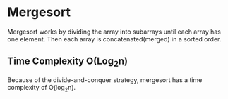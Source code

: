 # Mergesort

Mergesort works by dividing the array into subarrays until each array has one element. Then each array is concatenated(merged) in a sorted order.

## Time Complexity O(Log<sub>2</sub>n)

Because of the divide-and-conquer strategy, mergesort has a time complexity of O(log<sub>2</sub>n).
